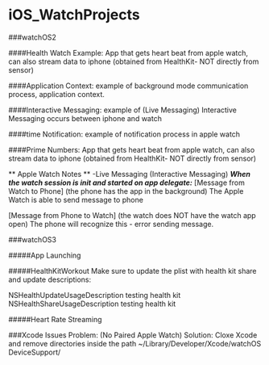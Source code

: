 # iOS_WatchProjects


###watchOS2

####Health Watch Example:
    App that gets heart beat from apple watch, can also stream data to iphone (obtained from HealthKit- NOT directly from sensor)
 
####Application Context:
    example of background mode communication process, application context. 

####Interactive Messaging:
    example of (Live Messaging) Interactive Messaging occurs between iphone and watch


####time Notification:
    example of notification process in apple watch

####Prime Numbers:
    App that gets heart beat from apple watch, can also stream data to iphone (obtained from HealthKit- NOT directly from sensor)


** Apple Watch Notes **
-Live Messaging (Interactive Messaging)
***When the watch session is init and started on app delegate:***
[Message from Watch to Phone]
(the phone has the app in the background) 
The Apple Watch is able to send message to phone

[Message from Phone to Watch]
(the watch does NOT have the watch app open)
The phone will recognize this - error sending message.


###watchOS3


#####App Launching


#####HealthKitWorkout
Make sure to update the plist with health kit share and update descriptions:

<key>NSHealthUpdateUsageDescription</key>
<string>testing health kit</string>
<key>NSHealthShareUsageDescription</key>
<string>testing health kit</string>



#####Heart Rate Streaming



###Xcode Issues
Problem: (No Paired Apple Watch)
Solution: Cloxe Xcode and remove directories inside the path ~/Library/Developer/Xcode/watchOS DeviceSupport/





